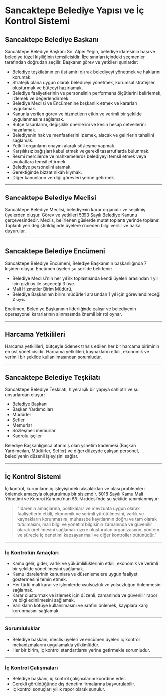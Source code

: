 
# Sancaktepe Belediye Yapısı ve İç Kontrol Sistemi

## Sancaktepe Belediye Başkanı
Sancaktepe Belediye Başkanı Sn. Alper Yeğin, belediye idaresinin başı ve belediye tüzel kişiliğinin temsilcisidir. İlçe sınırları içindeki seçmenler tarafından doğrudan seçilir. Başkanın görev ve yetkileri şunlardır:

- Belediye teşkilatının en üst amiri olarak belediyeyi yönetmek ve haklarını korumak.
- Stratejik plana uygun olarak belediyeyi yönetmek, kurumsal stratejiler oluşturmak ve bütçeyi hazırlamak.
- Belediye faaliyetlerinin ve personelinin performans ölçütlerini belirlemek, izlemek ve değerlendirmek.
- Belediye Meclisi ve Encümenine başkanlık etmek ve kararları uygulamak.
- Kanunla verilen görev ve hizmetlerin etkin ve verimli bir şekilde uygulanmasını sağlamak.
- Bütçe tasarılarını, değişiklik önerilerini ve kesin hesap cetvellerini hazırlamak.
- Belediyenin hak ve menfaatlerini izlemek, alacak ve gelirlerin tahsilini sağlamak.
- Yetkili organların onayını alarak sözleşme yapmak.
- Karşılıksız bağışları kabul etmek ve gerekli tasarruflarda bulunmak.
- Resmi mercilerde ve mahkemelerde belediyeyi temsil etmek veya avukatlara temsil ettirmek.
- Belediye personelini atamak.
- Gerektiğinde bizzat nikâh kıymak.
- Diğer kanunların verdiği görevleri yerine getirmek.

---

## Sancaktepe Belediye Meclisi
Sancaktepe Belediye Meclisi, belediyenin karar organıdır ve seçilmiş üyelerden oluşur. Görev ve yetkileri 5393 Sayılı Belediye Kanunu çerçevesindedir. Meclis, belirlenen günlerde mutat toplantı yerinde toplanır. Toplantı yeri değiştirildiğinde üyelere önceden bilgi verilir ve halka duyurulur.

---

## Sancaktepe Belediye Encümeni
Sancaktepe Belediye Encümeni, Belediye Başkanının başkanlığında 7 kişiden oluşur. Encümen üyeleri şu şekilde belirlenir:

- Belediye Meclisi’nin her yıl ilk toplantısında kendi üyeleri arasından 1 yıl için gizli oy ile seçeceği 3 üye.
- Mali Hizmetler Birim Müdürü.
- Belediye Başkanının birim müdürleri arasından 1 yıl için görevlendireceği 2 üye.

Encümen, Belediye Başkanının liderliğinde çalışır ve belediyenin operasyonel kararlarının alınmasında önemli bir rol oynar.

---

## Harcama Yetkilileri
Harcama yetkilileri, bütçeyle ödenek tahsis edilen her bir harcama biriminin en üst yöneticisidir. Harcama yetkilileri, kaynakların etkili, ekonomik ve verimli bir şekilde kullanılmasından sorumludur.

---

## Sancaktepe Belediye Teşkilatı
Sancaktepe Belediye Teşkilatı, hiyerarşik bir yapıya sahiptir ve şu unsurlardan oluşur:

- Belediye Başkanı
- Başkan Yardımcıları
- Müdürler
- Şefler
- Memurlar
- Sözleşmeli memurlar
- Kadrolu işçiler

Belediye Başkanlığınca atanmış olan yönetim kademesi (Başkan Yardımcıları, Müdürler, Şefler) ve diğer düzeyde çalışan personel, belediyenin düzenli işleyişini sağlar.

---

## İç Kontrol Sistemi
İç kontrol, kurumların iç işleyişindeki aksaklıkları ve olası problemleri önlemek amacıyla oluşturulmuş bir sistemdir. 5018 Sayılı Kamu Mali Yönetimi ve Kontrol Kanunu’nun 55. Maddesi’nde şu şekilde tanımlanmıştır:

> "İdarenin amaçlarına, politikalara ve mevzuata uygun olarak faaliyetlerin etkili, ekonomik ve verimli yürütülmesini, varlık ve kaynakların korunmasını, muhasebe kayıtlarının doğru ve tam olarak tutulmasını, mali bilgi ve yönetim bilgisinin zamanında ve güvenilir olarak üretilmesini sağlamak üzere oluşturulan organizasyon, yöntem ve süreçle iç denetimi kapsayan mali ve diğer kontroller bütünüdür."

---

### İç Kontrolün Amaçları
- Kamu gelir, gider, varlık ve yükümlülüklerinin etkili, ekonomik ve verimli bir şekilde yönetilmesini sağlamak.
- Kamu idarelerinin kanunlara ve düzenlemelere uygun faaliyet göstermesini temin etmek.
- Her türlü mali karar ve işlemlerde usulsüzlük ve yolsuzluğun önlenmesini sağlamak.
- Karar oluşturmak ve izlemek için düzenli, zamanında ve güvenilir rapor ve bilgi edinilmesini sağlamak.
- Varlıkların kötüye kullanılmasını ve israfını önlemek, kayıplara karşı korunmasını sağlamak.

---

### Sorumluluklar
- Belediye başkanı, meclis üyeleri ve encümen üyeleri iç kontrol mekanizmalarını uygulamakla yükümlüdür.
- Her bir birim, iç kontrol standartlarını yerine getirmekle sorumludur.

---

### İç Kontrol Çalışmaları
- Belediye başkanı, iç kontrol çalışmalarını koordine eder.
- Gerekli görüldüğünde dış denetim firmalarına başvurulabilir.
- İç kontrol sonuçları yıllık rapor olarak sunulur.